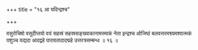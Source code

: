 +++
title = "१६ आ यदिन्द्रश्च"

+++

वसुरोचिषो वसुदीप्तयो वयं सहस्रं सहस्रसङ्ख्याकानामस्माकं नेता इन्द्रश्च ओजिष्ठं बलवत्तरमश्व्यमश्वात्मकं पशुञ्च यद्यदा आदद्वहे पारावतादादद्महे उत्तरत्रसम्बन्धः ॥ १६ ॥